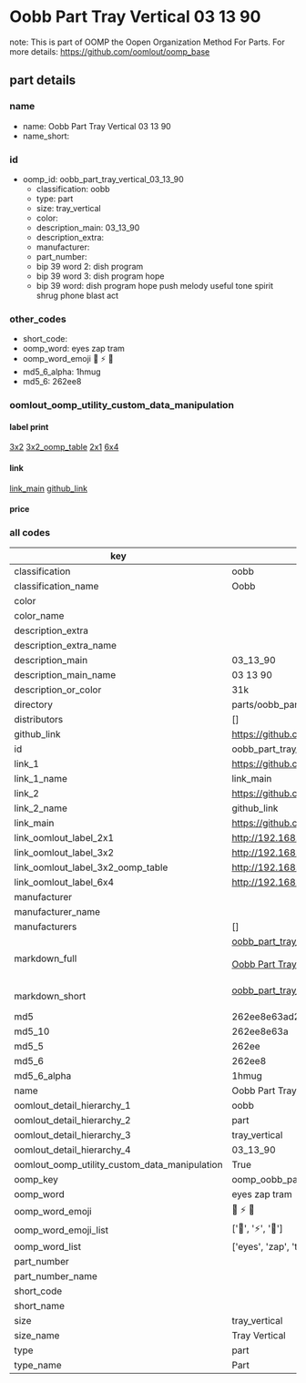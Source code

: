 # Oobb Part Tray Vertical 03 13 90  

note: This is part of OOMP the Oopen Organization Method For Parts. For more details: https://github.com/oomlout/oomp_base

##  part details





### name
* name: Oobb Part Tray Vertical 03 13 90
* name_short: 
### id
* oomp_id: oobb_part_tray_vertical_03_13_90
  * classification: oobb
  * type: part
  * size: tray_vertical
  * color: 
  * description_main: 03_13_90
  * description_extra: 
  * manufacturer: 
  * part_number: 
  * bip 39 word 2: dish program
  * bip 39 word 3: dish program hope
  * bip 39 word: dish program hope push melody useful tone spirit shrug phone blast act

### other_codes
* short_code: 
* oomp_word: eyes zap tram
* oomp_word_emoji :eyes: :zap: :tram:
* md5_6_alpha: 1hmug
* md5_6: 262ee8






### oomlout_oomp_utility_custom_data_manipulation
#### label print
[3x2](http://192.168.1.245:1112/?label=oomp%201hmug)
[3x2_oomp_table](http://192.168.1.107:1112/?label=oomp%201hmug)
[2x1](http://192.168.1.242:1112/?label=oomp%201hmug)
[6x4](http://192.168.1.55:1112/?label=oomp%201hmug)    

#### link

[link_main](https://github.com/oomlout/oomlout_oomp_current_version_messy/tree/main/parts/oobb_part_tray_vertical_03_13_90) [github_link](https://github.com/oomlout/oomlout_oomp_part_src/tree/main/parts/oobb_part_tray_vertical_03_13_90)                             

#### price







### all codes 
| key | value |  
| --- | --- |  
| classification | oobb |  
| classification_name | Oobb |  
| color |  |  
| color_name |  |  
| description_extra |  |  
| description_extra_name |  |  
| description_main | 03_13_90 |  
| description_main_name | 03 13 90 |  
| description_or_color | 31k |  
| directory | parts/oobb_part_tray_vertical_03_13_90 |  
| distributors | [] |  
| github_link | https://github.com/oomlout/oomlout_oomp_part_src/tree/main/parts/oobb_part_tray_vertical_03_13_90 |  
| id | oobb_part_tray_vertical_03_13_90 |  
| link_1 | https://github.com/oomlout/oomlout_oomp_current_version_messy/tree/main/parts/oobb_part_tray_vertical_03_13_90 |  
| link_1_name | link_main |  
| link_2 | https://github.com/oomlout/oomlout_oomp_part_src/tree/main/parts/oobb_part_tray_vertical_03_13_90 |  
| link_2_name | github_link |  
| link_main | https://github.com/oomlout/oomlout_oomp_current_version_messy/tree/main/parts/oobb_part_tray_vertical_03_13_90 |  
| link_oomlout_label_2x1 | http://192.168.1.242:1112/?label=oomp%201hmug |  
| link_oomlout_label_3x2 | http://192.168.1.245:1112/?label=oomp%201hmug |  
| link_oomlout_label_3x2_oomp_table | http://192.168.1.107:1112/?label=oomp%201hmug |  
| link_oomlout_label_6x4 | http://192.168.1.55:1112/?label=oomp%201hmug |  
| manufacturer |  |  
| manufacturer_name |  |  
| manufacturers | [] |  
| markdown_full | [oobb_part_tray_vertical_03_13_90](https://github.com/oomlout/oomlout_oomp_current_version_messy/tree/main/parts/oobb_part_tray_vertical_03_13_90)<br>[](https://github.com/oomlout/oomlout_oomp_current_version_messy/tree/main/parts/oobb_part_tray_vertical_03_13_90)<br>[Oobb Part Tray Vertical 03 13 90](https://github.com/oomlout/oomlout_oomp_current_version_messy/tree/main/parts/oobb_part_tray_vertical_03_13_90)<br><br> |  
| markdown_short | [oobb_part_tray_vertical_03_13_90](https://github.com/oomlout/oomlout_oomp_current_version_messy/tree/main/parts/oobb_part_tray_vertical_03_13_90)<br><br> |  
| md5 | 262ee8e63ad21c8bbfc54aeadaeaf9f9 |  
| md5_10 | 262ee8e63a |  
| md5_5 | 262ee |  
| md5_6 | 262ee8 |  
| md5_6_alpha | 1hmug |  
| name | Oobb Part Tray Vertical 03 13 90 |  
| oomlout_detail_hierarchy_1 | oobb |  
| oomlout_detail_hierarchy_2 | part |  
| oomlout_detail_hierarchy_3 | tray_vertical |  
| oomlout_detail_hierarchy_4 | 03_13_90 |  
| oomlout_oomp_utility_custom_data_manipulation | True |  
| oomp_key | oomp_oobb_part_tray_vertical_03_13_90 |  
| oomp_word | eyes zap tram |  
| oomp_word_emoji | :eyes: :zap: :tram: |  
| oomp_word_emoji_list | [':eyes:', ':zap:', ':tram:'] |  
| oomp_word_list | ['eyes', 'zap', 'tram'] |  
| part_number |  |  
| part_number_name |  |  
| short_code |  |  
| short_name |  |  
| size | tray_vertical |  
| size_name | Tray Vertical |  
| type | part |  
| type_name | Part |  
